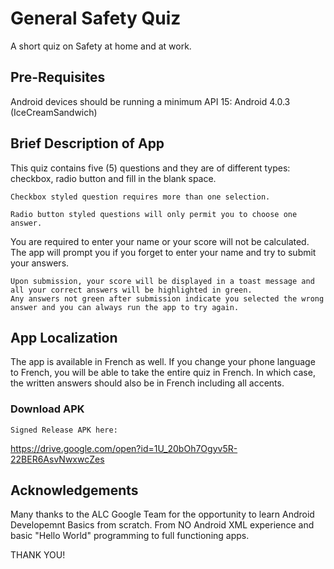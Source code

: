 # General Safety Quiz

A short quiz on Safety at home and at work.

## Pre-Requisites

Android devices should be running a minimum API 15: Android 4.0.3 (IceCreamSandwich)

## Brief Description of App

This quiz contains five (5) questions and they are of different types: 
checkbox, radio button and fill in the blank space.

```
Checkbox styled question requires more than one selection.

Radio button styled questions will only permit you to choose one answer.
```

You are required to enter your name or your score will not be calculated.
The app will prompt you if you forget to enter your name and try to submit your answers.

```
Upon submission, your score will be displayed in a toast message and all your correct answers will be highlighted in green.
Any answers not green after submission indicate you selected the wrong answer and you can always run the app to try again.
```

## App Localization

The app is available in French as well.
If you change your phone language to French, you will be able to take the entire quiz in French.
In which case, the written answers should also be in French including all accents.


### Download APK

```
Signed Release APK here:  
```
https://drive.google.com/open?id=1U_20bOh7Ogyv5R-22BER6AsvNwxwcZes

## Acknowledgements

Many thanks to the ALC Google Team for the opportunity to learn Android Developemnt Basics from scratch. 
From NO Android XML experience and basic "Hello World" programming to full functioning apps.

THANK YOU!
